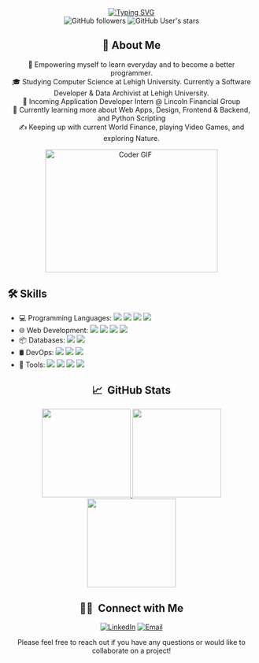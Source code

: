 <div align="center">
  <a href="https://git.io/typing-svg"> 
    <img src="https://readme-typing-svg.demolab.com?font=Fira+Code&size=30&duration=500&pause=1000&color=FFA500&multiline=true&width=500&height=100&lines=print(%22Hello%2C+I'm+Andy!%22);+" alt="Typing SVG" />
  </a>
</div>

<div align="center">
  <img alt="GitHub followers" src="https://img.shields.io/github/followers/andy-1au?style=social">
  <img alt="GitHub User's stars" src="https://img.shields.io/github/stars/andy-1au?style=social">
</div>

<div align="center">
  <h2>🌟 About Me</h2>
  <p>
    🤔&nbsp;Empowering myself to learn everyday and to become a better programmer.<br>
    🎓&nbsp;Studying Computer Science at Lehigh University. Currently a Software Developer & Data Archivist at Lehigh University.<br>
    💼&nbsp;Incoming Application Developer Intern @ Lincoln Financial Group<br>
    🌱&nbsp;Currently learning more about Web Apps, Design, Frontend & Backend, and Python Scripting<br>
    ✍️&nbsp;Keeping up with current World Finance, playing Video Games, and exploring Nature.
  </p>
</div>



<div align="center">
  <img alt="Coder GIF" height=250 width=350 src="https://images.squarespace-cdn.com/content/v1/5769fc401b631bab1addb2ab/1541580611624-TE64QGKRJG8SWAIUS7NS/ke17ZwdGBToddI8pDm48kPoswlzjSVMM-SxOp7CV59BZw-zPPgdn4jUwVcJE1ZvWQUxwkmyExglNqGp0IvTJZamWLI2zvYWH8K3-s_4yszcp2ryTI0HqTOaaUohrI8PI6FXy8c9PWtBlqAVlUS5izpdcIXDZqDYvprRqZ29Pw0o/coding-freak.gif"/>
</div>


<div align="left">
  <h2>🛠 Skills</h2>
  <ul>
    <li>
      💻 Programming Languages:
      <img src="https://img.shields.io/badge/-Python-333333?style=flat&logo=python">
      <img src="https://img.shields.io/badge/-Java-333333?style=flat&logo=Java&logoColor=007396">
      <img src="https://img.shields.io/badge/-JavaScript-333333?style=flat&logo=javascript">
      <img src="https://img.shields.io/badge/-R-333333?style=flat&logo=r&logoColor=276DC3">
    </li>
    <li>
      🌐 Web Development:
      <img src="https://img.shields.io/badge/-HTML5-333333?style=flat&logo=HTML5">
      <img src="https://img.shields.io/badge/-CSS-333333?style=flat&logo=CSS3&logoColor=1572B6">
      <img src="https://img.shields.io/badge/-Flask-333333?style=flat&logo=flask&logoColor=FFFFFF">
      <img src="https://img.shields.io/badge/-Bootstrap-333333?style=flat&logo=bootstrap&logoColor=563D7C">
    </li>
    <li>
      📦 Databases:
      <img src="https://img.shields.io/badge/-PostgreSQL-333333?style=flat&logo=postgresql&logoColor=336791">
      <img src="https://img.shields.io/badge/-SQLite-333333?style=flat&logo=sqlite&logoColor=003B57">
    </li>
    <li>
      🛢️ DevOps:
      <img src="https://img.shields.io/badge/-Maven-333333?style=flat&logo=apache-maven&logoColor=C71A36">
      <img src="https://img.shields.io/badge/-Docker-333333?style=flat&logo=docker&logoColor=2496ED">
      <img src="https://img.shields.io/badge/-AWS-333333?style=flat&logo=amazon-aws&logoColor=FF9900">
    </li>
    <li>
      🔧 Tools:
      <img src="https://img.shields.io/badge/-Git-333333?style=flat&logo=git">
      <img src="https://img.shields.io/badge/-GitHub-333333?style=flat&logo=github">
      <img src="https://img.shields.io/badge/-Visual%20Studio%20Code-333333?style=flat&logo=visual-studio-code&logoColor=007ACC">
      <img src="https://img.shields.io/badge/-RStudio-333333?style=flat&logo=rstudio&logoColor=75AADB">
    </li>
  </ul>
</div>

<div align="center">
  <h2> 📈 &nbsp;GitHub Stats </h2>
  <p>
    <a href="https://github.com/andy-1au">
      <img height="180em" src="https://github-readme-stats.vercel.app/api?username=andy-1au&show_icons=true&theme=vision-friendly-dark&border_radius=5&card_width=500"/>
      <img height="180em" src="http://github-readme-streak-stats.herokuapp.com?user=andy-1au&theme=vision-friendly-dark&border_radius=5&card_width=500)"/>
      <img height="180em" src="https://github-readme-stats.vercel.app/api/top-langs/?username=andy-1au&layout=compact&theme=vision-friendly-dark&border_radius=5&card_width=500"/>
    </a>
  </p>
</div>

<div align="center">
  <h2> 🤝🏻 &nbsp;Connect with Me </h2>
  <p>
    <a href="https://www.linkedin.com/in/andy-1au/"><img alt="LinkedIn" src="https://img.shields.io/badge/LinkedIn-Andy%20Lau-blue?style=flat-square&logo=linkedin"></a>
    <a href="mailto:andyolau88@gmail.com"><img alt="Email" src="https://img.shields.io/badge/Email-andyolau888@gmail.com-blue?style=flat-square&logo=gmail"></a>
  </p>
  <p>
    Please feel free to reach out if you have any questions or would like to collaborate on a project!
  </p>
</div>



